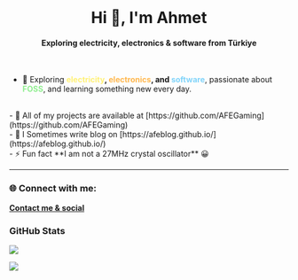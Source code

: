 <br>
<h1 align="center">Hi 👋, I'm Ahmet</h1>

<h4 align="center">Exploring electricity, electronics & software from Türkiye</h4>
<br>

- 🌱  Exploring **<span style="color:FFF176;font-weight:bold;">electricity</span>, <span style="color:FFB74D;font-weight:bold;">electronics</span>, and <span style="color:81D4FA;font-weight:bold;">software</span>**, passionate about <span style="color:lightgreen;font-weight:bold;">FOSS</span>, and learning something new every day.
<br>
- 💾 All of my projects are available at [https://github.com/AFEGaming](https://github.com/AFEGaming)
<br>
- 📝 I Sometimes write blog on [https://afeblog.github.io/](https://afeblog.github.io/)
<br>
- ⚡ Fun fact **I am not a 27MHz crystal oscillator** 😀

---
<h3 align="left"> 🌐 Connect with me:</h3>

**[Contact me & social](https://afegaming.github.io/iletisim/)**

<h3 align="left">GitHub Stats</h3>

![](https://github-readme-stats.vercel.app/api/top-langs/?username=AFEGaming&theme=tokyonight&hide_border=false&include_all_commits=true&count_private=true&layout=compact)

![](https://github-readme-stats.vercel.app/api?username=AFEGaming&show_icons=true&theme=tokyonight)